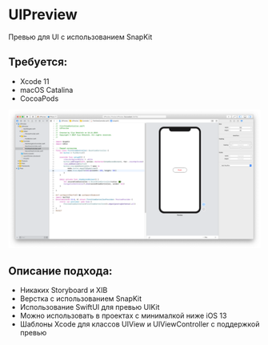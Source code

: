 # UIPreview
Превью для UI с использованием SnapKit

## Требуется:
- Xcode 11
- macOS Catalina
- CocoaPods

![Screenshot](/screenshots/1.png)

## Описание подхода:
- Никаких Storyboard и XIB
- Верстка с использованием SnapKit
- Использование SwiftUI для превью UIKit
- Можно использовать в проектах с минималкой ниже iOS 13
- Шаблоны Xcode для классов UIView и UIViewController с поддержкой превью 
